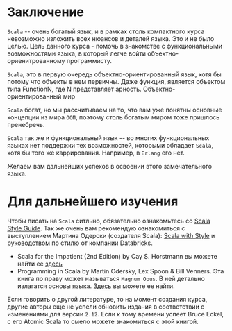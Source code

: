 Заключение
==========
`Scala` -- очень богатый язык, и в рамках столь компактного курса
невозможно изложить всех нюансов и деталей языка. Это и не было целью.
Цель данного курса - помочь в знакомстве с функциональными возможностями
языка, в который легче войти объектно-ориенитрованному программисту.

`Scala`, это в первую очередь объектно-ориентированный язык, хотя бы
потому что объекты в нем первичны. Даже функция, является объектом типа
FunctionN, где N представляет арность. Объектно-ориентированный мир

`Scala` богат, но мы рассчитываем на то, что вам уже понятны основные
концепции из мира `ООП`, поэтому столь богатым миром тоже пришлось
пренебречь.

`Scala` так же и функциональный язык -- во многих функциональных языках
нет поддержки тех возможностей, которыми обладает `Scala`, хотя бы того
же каррирования. Например, в `Erlang` его нет.

Желаем вам дальнейших успехов в освоении этого замечательного языка.


Для дальнейшего изучения
========================
Чтобы писать на `Scala` ситльно, обязательно ознакомьтесь со
[Scala Style Guide][1]. Так же очень вам рекомендую ознакомиться с
выступлением Мартина Одерски (создателя Scala): [Scala with Style][2] и
[руководством][3] по стилю от компании Databricks.

  - Scala for the Impatient (2nd Edition) by Cay S. Horstmann вы можете
  найти ее [здесь][4]
  - Programming in Scala by Martin Odersky, Lex Spoon & Bill Venners.
  Эта книга по праву может называться `Magnum Opus`. В ней детально
  излагатся основы языка. [Здесь][5] вы можете ее найти.
  
Если говорить о другой литературе, то на момент создания курса, другие
авторы еще не успели обновить издания в соответствии с изменениями для
версии `2.12`. Если к тому времени успеет Bruce Eckel, с его Atomic
Scala то смело можете знакомиться с этой книгой.


[1]: http://docs.scala-lang.org/style/
[2]: https://www.youtube.com/watch?v=kkTFx3-duc8
[3]: https://github.com/databricks/scala-style-guide
[4]: https://www.amazon.com/Scala-Impatient-2nd-Cay-Horstmann/dp/0134540565/
[5]: https://www.amazon.com/Programming-Scala-Updated-2-12/dp/0981531687


